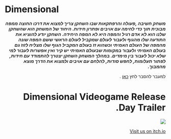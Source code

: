 # Dimensional



<div dir='rtl' lang='he'>

***משחק חשיבה ,פעולה והרפתקאות שבו השחקן צריך למצוא את דרכו החוצה ממפה מבוכית תוך כדי לחימה עם אויבים ופתרון חידות. היחוד של המשחק הוא שהשחקן שלנו הוא לא אדם רגיל והמפה היא לא המפה היחידה. השחקן יודע להוציא את התודעה שלו מהגוף ולעבור לעולם שמקביל לעולם הראשי ששם המפה שונה מהמפה של העולם האמיתי וכשהוא זז בעולם המקביל הגוף שלו מצליח לזוז גם בעולם האמיתי ולעבור במקומות שבעולם האמיתי יש קיר ואין אפשרות לעבור למי שלא יכול לעבור בין מימדים. במהלך המשחק השחקן יצטרך להתמודד עם חידות, לפתור תעלומות, לחפש סודות, להלחם עם אויבים ולמצוא את הדרך מוצא מהמבוך.***

למעבר להסבר לחץ [כאן](https://github.com/V-LGame/Dimensional/blob/main/formal-elements.md) .

 # Dimensional Videogame Release Day Trailer.
  
[![](http://img.youtube.com/vi/QAlmeEGnNwk/0.jpg)](http://www.youtube.com/watch?v=QAlmeEGnNwk "Dimensional Videogame Release Day Trailer.")
  

[Visit us on itch.io](https://victoku1.itch.io/mazesimulation1)

 
</div>

















